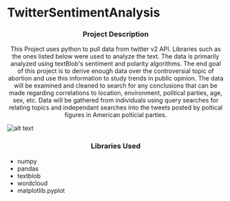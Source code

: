 # TwitterSentimentAnalysis
<h3 align="center">Project Description</h3>
<p align="center">This Project uses python to pull data from twitter v2 API. Libraries such as the ones listed below were used to analyze the text. The data is primarily analyzed using textBlob's sentiment and polarity algorithms. The end goal of this project is to derive enough data over the controversial topic of abortion and use this information to study trends in public opinion. The data will be examined and cleaned to search for any conclusions that can be made regarding correlations to location, environment, political parties, age, sex, etc. Data will be gathered from individuals using query searches for relating topics and independant searches into the tweets posted by poltical figures in American polticial parties. </p>

![alt text](https://files.realpython.com/media/How-to-use-NLTK-for-Sentiment-Analysis-in-Python_Watermarked.05ff07ca7ec7.jpg)
<h3 align="center">Libraries Used</h3>

- numpy 
- pandas 
- textblob 
- wordcloud  
- matplotlib.pyplot
